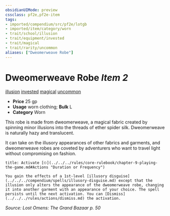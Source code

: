 ```yaml
---
obsidianUIMode: preview
cssclass: pf2e,pf2e-item
tags:
- imported/compendium/src/pf2e/lotgb
- imported/item/category/worn
- trait/school/illusion
- trait/equipment/invested
- trait/magical
- trait/rarity/uncommon
aliases: ["Dweomerweave Robe"]
---
```

# Dweomerweave Robe *Item 2*  
[illusion](illusion.md)  [invested](invested.md)  [magical](magical.md)  [uncommon](uncommon.md)  

- **Price** 25 gp
- **Usage** worn clothing; **Bulk** L
- **Category** Worn

This robe is made from dweomerweave, a magical fabric created by spinning minor illusions into the threads of ether spider silk. Dweomerweave is naturally hazy and translucent.

It can take on the illusory appearances of other fabrics and garments, and dweomerweave robes are coveted by adventurers who want to travel light without compromising on fashion.

```ad-embed-ability
title: Activate [⏲](../../../rules/core-rulebook/chapter-9-playing-the-game.md#Actions "Duration or Frequency")

You gain the effects of a 1st-level [illusory disguise](../../../compendium/spells/illusory-disguise.md) except that the illusion only alters the appearance of the dweomerweave robe, changing it into another garment with an appearance of your choice. The spell persists until the next activation. You can [Dismiss](../../../rules/actions/dismiss.md) the activation.
```

*Source: Lost Omens: The Grand Bazaar p. 50*
